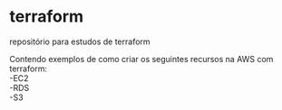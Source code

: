 # terraform
repositório para estudos de terraform

Contendo exemplos de como criar os seguintes recursos na AWS com terraform: <br />
-EC2<br />
-RDS<br />
-S3<br />
